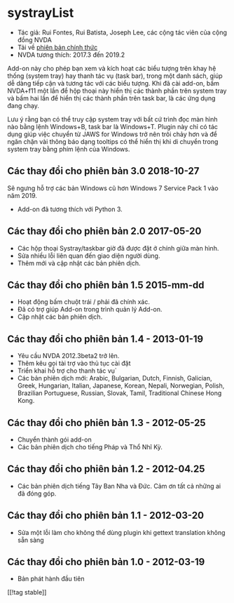 # systrayList #

*   Tác giả: Rui Fontes, Rui Batista, Joseph Lee, các cộng tác viên của cộng
    đồng NVDA
*   Tải về [phiên bản chính thức][1]
*   NVDA tương thích: 2017.3 đến 2019.2

Add-on này cho phép bạn xem và kích hoạt các biểu tượng trên khay hệ thống
(system tray) hay thanh tác vụ (task bar), trong một danh sách, giúp dễ dàng
tiếp cận và tương tác với các biểu tượng. Khi đã cài add-on, bấm NVDA+f11
một lần để hộp thoại này hiển thị các thành phần trên system tray và bấm hai
lần để hiển thị các thành phần trên task bar, là các ứng dụng đang chạy.

Lưu ý rằng bạn có thể truy cập system tray với bất cứ trình đọc màn hình nào
bằng lệnh Windows+B, task bar là Windows+T. Plugin này chỉ có tác dụng giúp
việc chuyển từ JAWS for Windows trở nên trôi chảy hơn và để ngăn chặn vài
thông báo dạng tooltips có thể hiển thị khi di chuyển trong system tray bằng
phím lệnh của Windows.

## Các thay đổi cho phiên bản 3.0 2018-10-27 ##

Sẽ ngưng hỗ trợ các bản Windows cũ hơn Windows 7 Service Pack 1 vào năm
2019.

* Add-on đã tương thích với Python 3.

## Các thay đổi cho phiên bản 2.0 2017-05-20 ##

* Các hộp thoại Systray/taskbar giờ đã được đặt ở chính giữa màn hình.
* Sửa nhiều lỗi liên quan đến giao diện người dùng.
* Thêm mới và cập nhật các bản phiên dịch.

## Các thay đổi cho phiên bản 1.5 2015-mm-dd ##

* Hoạt động bấm chuột trái / phải đã chính xác.
* Đã có trợ giúp Add-on trong trình quản lý Add-on.
* Cập nhật các bản phiên dịch.

## Các thay đổi cho phiên bản 1.4 - 2013-01-19 ##

* Yêu cầu NVDA 2012.3beta2 trở lên.
* Thêm kêu gọi tài trợ  vào thủ tục cài đặt
* Triển khai hỗ trợ cho thanh tác vụ`
* Các bản phiên dịch mới: Arabic, Bulgarian, Dutch, Finnish, Galician,
  Greek, Hungarian, Italian, Japanese, Korean, Nepali, Norwegian, Polish,
  Brazilian Portuguese, Russian, Slovak, Tamil, Traditional Chinese Hong
  Kong.

## Các thay đổi cho phiên bản 1.3 - 2012-05-25 ##

* Chuyển thành gói add-on
* Các bản phiên dịch cho tiếng Pháp và Thổ Nhĩ Kỳ.

## Các thay đổi cho phiên bản 1.2 - 2012-04.25 ##

* Các bản phiên dịch tiếng Tây Ban Nha và Đức. Cảm ơn tất cả những ai đã
  đóng góp.

## Các thay đổi cho phiên bản 1.1 - 2012-03-20 ##

* Sửa một lỗi làm cho không thể dùng plugin khi gettext translation không
  sẵn sàng

## Các thay đổi cho phiên bản 1.0 - 2012-03-19 ##

* Bản phát hành đầu tiên

[[!tag stable]]

[1]: https://addons.nvda-project.org/files/get.php?file=st
